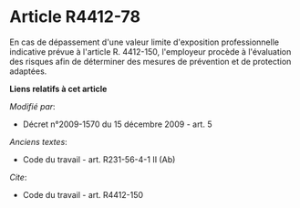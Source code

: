# Article R4412-78

En cas de dépassement d'une valeur limite d'exposition professionnelle indicative prévue à l'article R. 4412-150, l'employeur
procède à l'évaluation des risques afin de déterminer des mesures de prévention et de protection adaptées.

**Liens relatifs à cet article**

_Modifié par_:

  - Décret n°2009-1570 du 15 décembre 2009 - art. 5

_Anciens textes_:

  - Code du travail - art. R231-56-4-1 II (Ab)

_Cite_:

  - Code du travail - art. R4412-150
